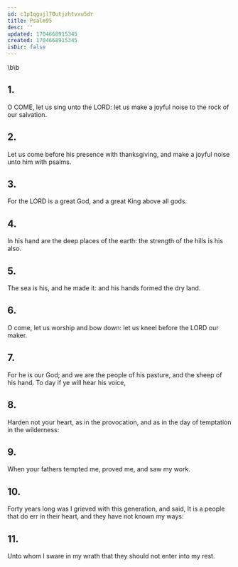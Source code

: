 ```yaml
---
id: c1p1qgujl70utjzhtvxu5dr
title: Psalm95
desc: ''
updated: 1704668915345
created: 1704668915345
isDir: false
---
```

\b\b
## 1.
O COME, let us sing unto the LORD: let us make a joyful noise to the rock of our salvation.
## 2.
Let us come before his presence with thanksgiving, and make a joyful noise unto him with psalms.
## 3.
For the LORD is a great God, and a great King above all gods.
## 4.
In his hand are the deep places of the earth: the strength of the hills is his also.
## 5.
The sea is his, and he made it: and his hands formed the dry land.
## 6.
O come, let us worship and bow down: let us kneel before the LORD our maker.
## 7.
For he is our God; and we are the people of his pasture, and the sheep of his hand.  To day if ye will hear his voice,
## 8.
Harden not your heart, as in the provocation, and as in the day of temptation in the wilderness:
## 9.
When your fathers tempted me, proved me, and saw my work.
## 10.
Forty years long was I grieved with this generation, and said, It is a people that do err in their heart, and they have not known my ways:
## 11.
Unto whom I sware in my wrath that they should not enter into my rest.
